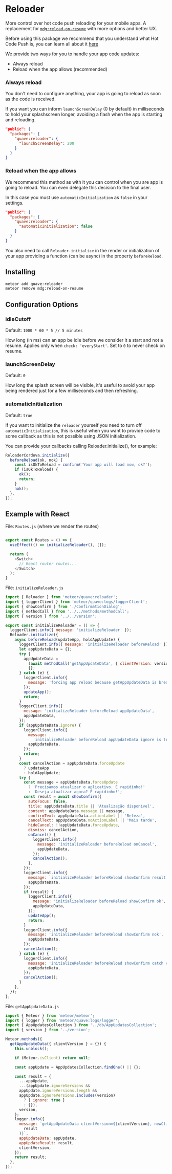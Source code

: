 # Reloader

More control over hot code push reloading for your mobile apps. A replacement
for [`mdg:reload-on-resume`](https://github.com/meteor/mobile-packages/blob/master/packages/mdg:reload-on-resume/README.md)
with more options and better UX.

Before using this package we recommend that you understand what Hot Code Push is, you can learn all about it [here](https://guide.meteor.com/hot-code-push.html)

We provide two ways for you to handle your app code updates:

- Always reload
- Reload when the app allows (recommended)

### Always reload

You don't need to configure anything, your app is going to reload as soon as the
code is received.

If you want you can inform `launchScreenDelay` (0 by default) in milliseconds to
hold your splashscreen longer, avoiding a flash when the app is starting and
reloading.

```json
"public": {
  "packages": {
    "quave:reloader": {
      "launchScreenDelay": 200
    }
  }
}
```

### Reload when the app allows

We recommend this method as with it you can control when you are app is going to
reload. You can even delegate this decision to the final user.

In this case you must use `automaticInitialization` as `false` in your settings.

```json
"public": {
  "packages": {
    "quave:reloader": {
      "automaticInitialization": false
    }
  }
}
```

You also need to call 
`Reloader.initialize` in the render or initialization of your app providing a function (can be async) in the property `beforeReload`.

## Installing

```sh
meteor add quave:reloader
meteor remove mdg:reload-on-resume
```

## Configuration Options

### idleCutoff

Default: `1000 * 60 * 5 // 5 minutes`

How long (in ms) can an app be idle before we consider it a start and not a
resume. Applies only when `check: 'everyStart'`. Set to `0` to never check on
resume.

### launchScreenDelay

Default: `0`

How long the splash screen will be visible, it's useful to avoid your app being rendered just for a few milliseconds and then refreshing.

### automaticInitialization

Default: `true`

If you want to initialize the `reloader` yourself you need to turn
off `automaticInitialization`, this is useful when you want to provide code to
some callback as this is not possible using JSON initialization.

You can provide your callbacks calling Reloader.initialize(), for example:

```js
ReloaderCordova.initialize({
  beforeReload(ok, nok) {
    const isOkToReload = confirm('Your app will load now, ok?');
    if (isOkToReload) {
      ok();
      return;
    }
    nok();
  },
});
```

## Example with React

File: `Routes.js` (where we render the routes)
```javascript

export const Routes = () => {
  useEffect(() => initializeReloader(), []);

  return (
    <Switch>
      // React router routes...
    </Switch>
  );
}
```

File: `initializeReloader.js`
```javascript
import { Reloader } from 'meteor/quave:reloader';
import { loggerClient } from 'meteor/quave:logs/loggerClient';
import { showConfirm } from './ConfirmationDialog';
import { methodCall } from '../../methods/methodCall';
import { version } from '../../version';

export const initializeReloader = () => {
  loggerClient.info({ message: 'initializeReloader' });
  Reloader.initialize({
    async beforeReload(updateApp, holdAppUpdate) {
      loggerClient.info({ message: 'initializeReloader beforeReload' });
      let appUpdateData = {};
      try {
        appUpdateData =
          (await methodCall('getAppUpdateData', { clientVersion: version })) ||
          {};
      } catch (e) {
        loggerClient.info({
          message: 'forcing app reload because getAppUpdateData is breaking',
        });
        updateApp();
        return;
      }
      loggerClient.info({
        message: 'initializeReloader beforeReload appUpdateData',
        appUpdateData,
      });
      if (appUpdateData.ignore) {
        loggerClient.info({
          message:
            'initializeReloader beforeReload appUpdateData ignore is true',
          appUpdateData,
        });
        return;
      }
      const cancelAction = appUpdateData.forceUpdate
        ? updateApp
        : holdAppUpdate;
      try {
        const message = appUpdateData.forceUpdate
          ? 'Precisamos atualizar o aplicativo. É rapidinho!'
          : 'Deseja atualizar agora? É rapidinho!';
        const result = await showConfirm({
          autoFocus: false,
          title: appUpdateData.title || 'Atualização disponível',
          content: appUpdateData.message || message,
          confirmText: appUpdateData.actionLabel || 'Beleza',
          cancelText: appUpdateData.noActionLabel || 'Mais tarde',
          hideCancel: !!appUpdateData.forceUpdate,
          dismiss: cancelAction,
          onCancel() {
            loggerClient.info({
              message: 'initializeReloader beforeReload onCancel',
              appUpdateData,
            });
            cancelAction();
          },
        });
        loggerClient.info({
          message: `initializeReloader beforeReload showConfirm result is ${result}`,
          appUpdateData,
        });
        if (result) {
          loggerClient.info({
            message: 'initializeReloader beforeReload showConfirm ok',
            appUpdateData,
          });
          updateApp();
          return;
        }
        loggerClient.info({
          message: 'initializeReloader beforeReload showConfirm nok',
          appUpdateData,
        });
        cancelAction();
      } catch (e) {
        loggerClient.info({
          message: 'initializeReloader beforeReload showConfirm catch call nok',
          appUpdateData,
        });
        cancelAction();
      }
    },
  });
};

```

File: `getAppUpdateData.js`
```javascript
import { Meteor } from 'meteor/meteor';
import { logger } from 'meteor/quave:logs/logger';
import { AppUpdatesCollection } from '../db/AppUpdatesCollection';
import { version } from '../version';

Meteor.methods({
  getAppUpdateData({ clientVersion } = {}) {
    this.unblock();

    if (Meteor.isClient) return null;

    const appUpdate = AppUpdatesCollection.findOne() || {};

    const result = {
      ...appUpdate,
      ...(appUpdate.ignoreVersions &&
      appUpdate.ignoreVersions.length &&
      appUpdate.ignoreVersions.includes(version)
        ? { ignore: true }
        : {}),
      version,
    };
    logger.info({
      message: `getAppUpdateData clientVersion=${clientVersion}, newClientVersion=${version}, ${JSON.stringify(
        result
      )}`,
      appUpdateData: appUpdate,
      appUpdateResult: result,
      clientVersion,
    });
    return result;
  },
});

```

